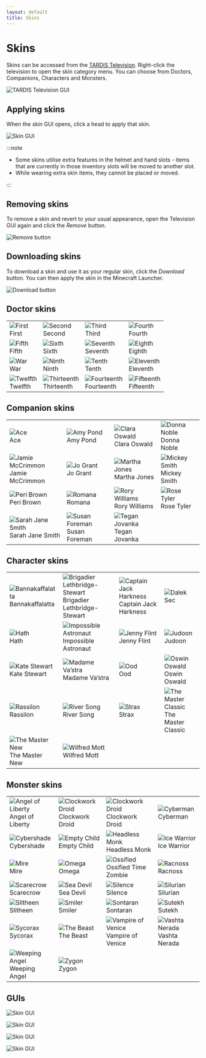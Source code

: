 ```yaml
---
layout: default
title: Skins
---
```


# Skins

Skins can be accessed from the [TARDIS Television](television). Right-click the television to open the skin category menu. You can choose from Doctors, Companions, Characters and Monsters.

![TARDIS Television GUI](/images/skins/tv_gui.jpg)

## Applying skins

When the skin GUI opens, click a head to apply that skin.

![Skin GUI](/images/skins/skin_gui.jpg)

:::note

- Some skins utilise extra features in the helmet and hand slots - items that are currently in those inventory slots will be moved to another slot.
- While wearing extra skin items, they cannot be placed or moved.

:::

## Removing skins

To remove a skin and revert to your usual appearance, open the Television GUI again and click the _Remove_ button.

![Remove button](/images/skins/remove.png)

## Downloading skins

To download a skin and use it as your regular skin, click the _Download_ button. You can then apply the skin in the Minecraft Launcher.

![Download button](/images/skins/download.png)

## Doctor skins

|     |     |     |     |
| --- | --- | --- | --- |
| ![First](/images/skins/1st.png)<br/>First | ![Second](/images/skins/2nd.png)<br/>Second | ![Third](/images/skins/3rd.png)<br/>Third | ![Fourth](/images/skins/4th.png)<br/>Fourth |
| ![Fifth](/images/skins/5th.png)<br/>Fifth | ![Sixth](/images/skins/6th.png)<br/>Sixth | ![Seventh](/images/skins/7th.png)<br/>Seventh | ![Eighth](/images/skins/8th.png)<br/>Eighth |
| ![War](/images/skins/war.png)<br/>War |  ![Ninth](/images/skins/9th.png)<br/>Ninth | ![Tenth](/images/skins/10th.png)<br/>Tenth | ![Eleventh](/images/skins/11th.png)<br/>Eleventh |
| ![Twelfth](/images/skins/12th.png)<br/>Twelfth | ![Thirteenth](/images/skins/13th.png)<br/>Thirteenth | ![Fourteenth](/images/skins/14th.png)<br/>Fourteenth | ![Fifteenth](/images/skins/15th.png)<br/>Fifteenth |

## Companion skins

|     |     |     |     |
| --- | --- | --- | --- |
| ![Ace](/images/skins/ace.png)<br/>Ace | ![Amy Pond](/images/skins/amy_pond.png)<br/>Amy Pond | ![Clara Oswald](/images/skins/clara_oswald.png)<br/>Clara Oswald | ![Donna Noble](/images/skins/donna_noble.png)<br/>Donna Noble |
| ![Jamie McCrimmon](/images/skins/jamie_mccrimmon.png)<br/>Jamie McCrimmon | ![Jo Grant](/images/skins/jo_grant.png)<br/>Jo Grant | ![Martha Jones](/images/skins/martha_jones.png)<br/>Martha Jones | ![Mickey Smith](/images/skins/mickey_smith.png)<br/>Mickey Smith |
| ![Peri Brown](/images/skins/peri_brown.png)<br/>Peri Brown |  ![Romana](/images/skins/romana.png)<br/>Romana | ![Rory Williams](/images/skins/rory_williams.png)<br/>Rory Williams | ![Rose Tyler](/images/skins/rose_tyler.png)<br/>Rose Tyler |
| ![Sarah Jane Smith](/images/skins/sarah_jane_smith.png)<br/>Sarah Jane Smith | ![Susan Foreman](/images/skins/susan_foreman.png)<br/>Susan Foreman | ![Tegan Jovanka](/images/skins/tegan_jovanka.png)<br/>Tegan Jovanka |  |

## Character skins

|     |     |     |     |
| --- | --- | --- | --- |
| ![Bannakaffalatta](/images/skins/bannakaffalatta.png)<br/>Bannakaffalatta | ![Brigadier Lethbridge-Stewart](/images/skins/brigadier_lethbridge_stewart.png)<br/>Brigadier Lethbridge-Stewart | ![Captain Jack Harkness](/images/skins/captain_jack_harkness.png)<br/>Captain Jack Harkness | ![Dalek Sec](/images/skins/dalek_sec.png) |
| ![Hath](/images/skins/hath.png)<br/>Hath | ![Impossible Astronaut](/images/skins/impossible_astronaut.png)<br/>Impossible Astronaut | ![Jenny Flint](/images/skins/jenny_flint.png)<br/>Jenny Flint | ![Judoon](/images/skins/judoon.png)<br/>Judoon |
| ![Kate Stewart](/images/skins/kate_stewart.png)<br/>Kate Stewart | ![Madame Va’stra](/images/skins/madame_vastra.png)<br/>Madame Va’stra |  ![Ood](/images/skins/ood.png)<br/>Ood | ![Oswin Oswald](/images/skins/oswin_oswald.png)<br/>Oswin Oswald |
| ![Rassilon](/images/skins/rassilon.png)<br/>Rassilon | ![River Song](/images/skins/river_song.png)<br/>River Song | ![Strax](/images/skins/strax.png)<br/>Strax | ![The Master Classic](/images/skins/the_master_classic.png)<br/>The Master Classic | 
| ![The Master New](/images/skins/the_master_new.png)<br/>The Master New | ![Wilfred Mott](/images/skins/wilfred_mott.png)<br/>Wilfred Mott |   |   |

## Monster skins

|     |     |     |     |
| --- | --- | --- | --- |
| ![Angel of Liberty](/images/skins/angel_of_liberty.png)<br/>Angel of Liberty | ![Clockwork Droid](/images/skins/clockwork_droid_male.png)<br/>Clockwork Droid | ![Clockwork Droid](/images/skins/clockwork_droid_female.png)<br/>Clockwork Droid | ![Cyberman](/images/skins/cyberman.png)<br/>Cyberman |
| ![Cybershade](/images/skins/cybershade.png)<br/>Cybershade | ![Empty Child](/images/skins/empty_child.png)<br/>Empty Child | ![Headless Monk](/images/skins/headless_monk.png)<br/>Headless Monk | ![Ice Warrior](/images/skins/ice_warrior.png)<br/>Ice Warrior |
| ![Mire](/images/skins/mire.png)<br/>Mire |  ![Omega](/images/skins/omega.png)<br/>Omega | ![Ossified](/images/skins/ossified.png)<br/>Ossified Time Zombie | ![Racnoss](/images/skins/racnoss.png)<br/>Racnoss |
| ![Scarecrow](/images/skins/scarecrow.png)<br/>Scarecrow | ![Sea Devil](/images/skins/sea_devil.png)<br/>Sea Devil | ![Silence](/images/skins/silence.png)<br/>Silence | ![Silurian](/images/skins/silurian.png)<br/>Silurian |
| ![Slitheen](/images/skins/slitheen.png)<br/>Slitheen | ![Smiler](/images/skins/smiler.png)<br/>Smiler | ![Sontaran](/images/skins/sontaran.png)<br/>Sontaran | ![Sutekh](/images/skins/sutekh.png)<br/>Sutekh |
| ![Sycorax](/images/skins/sycorax.png)<br/>Sycorax | ![The Beast](/images/skins/the_beast.png)<br/>The Beast | ![Vampire of Venice](/images/skins/vampire_of_venice.png)<br/>Vampire of Venice | ![Vashta Nerada](/images/skins/vashta_nerada.png)<br/>Vashta Nerada |
| ![Weeping Angel](/images/skins/weeping_angel.png)<br/>Weeping Angel | ![Zygon](/images/skins/zygon.png)<br/>Zygon |   |   |

## GUIs

![Skin GUI](/images/skins/doctors_skin_gui.png)

![Skin GUI](/images/skins/companions_skin_gui.png)

![Skin GUI](/images/skins/characters_skin_gui.png)

![Skin GUI](/images/skins/skin_gui.jpg)
